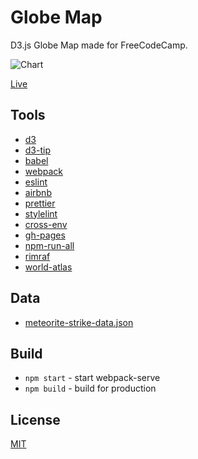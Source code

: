 # Globe Map

D3.js Globe Map made for FreeCodeCamp.

![Chart](https://res.cloudinary.com/anton-zdanov/image/upload/c_scale,q_auto,w_580/v1513271777/Screen_Shot_2017-12-14_at_19.14.24_fbey8c.png)

[Live](https://azdanov.js.org/globe-map/)

## Tools

- [d3](https://github.com/d3/d3)
- [d3-tip](https://github.com/Caged/d3-tip)
- [babel](https://github.com/babel/babel)
- [webpack](https://github.com/webpack)
- [eslint](https://github.com/eslint/eslint)
- [airbnb](https://github.com/airbnb/javascript)
- [prettier](https://github.com/prettier/prettier)
- [stylelint](https://github.com/stylelint/stylelint)
- [cross-env](https://github.com/kentcdodds/cross-env)
- [gh-pages](https://github.com/tschaub/gh-pages)
- [npm-run-all](https://github.com/mysticatea/npm-run-all)
- [rimraf](https://github.com/isaacs/rimraf)
- [world-atlas](https://github.com/topojson/world-atlas)

## Data

- [meteorite-strike-data.json](https://raw.githubusercontent.com/FreeCodeCamp/ProjectReferenceData/master/meteorite-strike-data.json)

## Build

- `npm start` - start webpack-serve
- `npm build` - build for production

## License

[MIT](https://opensource.org/licenses/MIT)
